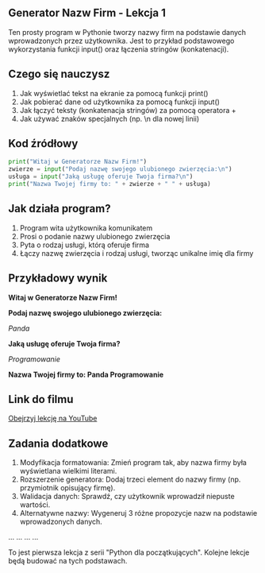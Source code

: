 ## Generator Nazw Firm - Lekcja 1

Ten prosty program w Pythonie tworzy nazwy firm na podstawie danych wprowadzonych przez użytkownika. Jest to przykład podstawowego wykorzystania funkcji input() oraz łączenia stringów (konkatenacji).

## Czego się nauczysz

1. Jak wyświetlać tekst na ekranie za pomocą funkcji print()
2. Jak pobierać dane od użytkownika za pomocą funkcji input()
3. Jak łączyć teksty (konkatenacja stringów) za pomocą operatora +
4. Jak używać znaków specjalnych (np. \n dla nowej linii)

## Kod źródłowy

```python
print("Witaj w Generatorze Nazw Firm!")
zwierze = input("Podaj nazwę swojego ulubionego zwierzęcia:\n")
usługa = input("Jaką usługę oferuje Twoja firma?\n")
print("Nazwa Twojej firmy to: " + zwierze + " " + usługa)
```

## Jak działa program?

1. Program wita użytkownika komunikatem
2. Prosi o podanie nazwy ulubionego zwierzęcia
3. Pyta o rodzaj usługi, którą oferuje firma
4. Łączy nazwę zwierzęcia i rodzaj usługi, tworząc unikalne imię dla firmy

## Przykładowy wynik

**Witaj w Generatorze Nazw Firm!**

**Podaj nazwę swojego ulubionego zwierzęcia:**

*Panda*

**Jaką usługę oferuje Twoja firma?**

*Programowanie*

**Nazwa Twojej firmy to: Panda Programowanie**

## Link do filmu
[Obejrzyj lekcję na YouTube](https://youtu.be/xiroovATbt4)

## Zadania dodatkowe

1. Modyfikacja formatowania: Zmień program tak, aby nazwa firmy była wyświetlana wielkimi literami.
2. Rozszerzenie generatora: Dodaj trzeci element do nazwy firmy (np. przymiotnik opisujący firmę).
3. Walidacja danych: Sprawdź, czy użytkownik wprowadził niepuste wartości.
4. Alternatywne nazwy: Wygeneruj 3 różne propozycje nazw na podstawie wprowadzonych danych.

... ... ... ...

To jest pierwsza lekcja z serii "Python dla początkujących". Kolejne lekcje będą budować na tych podstawach.

